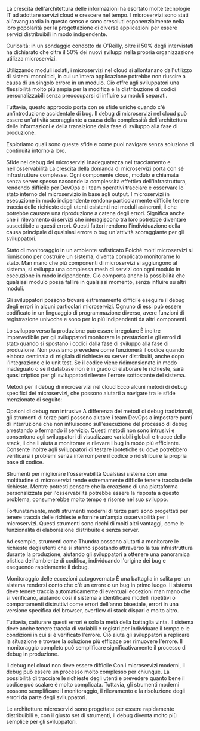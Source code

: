 La crescita dell'architettura delle informazioni ha esortato molte tecnologie IT ad adottare servizi cloud e crescere nel tempo. I microservizi sono stati all'avanguardia in questo senso e sono cresciuti esponenzialmente nella loro popolarità per la progettazione di diverse applicazioni per essere servizi distribuibili in modo indipendente.

Curiosità: in un sondaggio condotto da O'Reilly, oltre il 50% degli intervistati ha dichiarato che oltre il 50% dei nuovi sviluppi nella propria organizzazione utilizza microservizi.

Utilizzando moduli isolati, i microservizi nel cloud si allontanano dall'utilizzo di sistemi monolitici, in cui un'intera applicazione potrebbe non riuscire a causa di un singolo errore in un modulo. Ciò offre agli sviluppatori una flessibilità molto più ampia per la modifica e la distribuzione di codici personalizzabili senza preoccuparsi di influire su moduli separati.

Tuttavia, questo approccio porta con sé sfide uniche quando c'è un'introduzione accidentale di bug. Il debug di microservizi nel cloud può essere un'attività scoraggiante a causa della complessità dell'architettura delle informazioni e della transizione dalla fase di sviluppo alla fase di produzione.

Esploriamo quali sono queste sfide e come puoi navigare senza soluzione di continuità intorno a loro.

Sfide nel debug dei microservizi
Inadeguatezza nel tracciamento e nell'osservabilità
La crescita della domanda di microservizi porta con sé infrastrutture complesse. Ogni componente cloud, modulo e chiamata senza server spesso nasconde la complessità effettiva dell'infrastruttura, rendendo difficile per DevOps e i team operativi tracciare e osservare lo stato interno del microservizio in base agli output. I microservizi in esecuzione in modo indipendente rendono particolarmente difficile tenere traccia delle richieste degli utenti esistenti nei moduli asincroni, il che potrebbe causare una riproduzione a catena degli errori. Significa anche che il rilevamento di servizi che interagiscono tra loro potrebbe diventare suscettibile a questi errori. Questi fattori rendono l'individuazione della causa principale di qualsiasi errore o bug un'attività scoraggiante per gli sviluppatori.

Stato di monitoraggio in un ambiente sofisticato
Poiché molti microservizi si riuniscono per costruire un sistema, diventa complicato monitorarne lo stato. Man mano che più componenti di microservizi si aggiungono al sistema, si sviluppa una complessa mesh di servizi con ogni modulo in esecuzione in modo indipendente. Ciò comporta anche la possibilità che qualsiasi modulo possa fallire in qualsiasi momento, senza influire su altri moduli.

Gli sviluppatori possono trovare estremamente difficile eseguire il debug degli errori in alcuni particolari microservizi. Ognuno di essi può essere codificato in un linguaggio di programmazione diverso, avere funzioni di registrazione univoche e sono per lo più indipendenti da altri componenti.

Lo sviluppo verso la produzione può essere irregolare
È inoltre imprevedibile per gli sviluppatori monitorare le prestazioni e gli errori di stato quando si spostano i codici dalla fase di sviluppo alla fase di produzione. Non possiamo prevedere come funzionerà il codice quando elabora centinaia di migliaia di richieste su server distribuiti, anche dopo l'integrazione e lo unit test. Se il codice viene ridimensionato in modo inadeguato o se il database non è in grado di elaborare le richieste, sarà quasi criptico per gli sviluppatori rilevare l'errore sottostante del sistema.

Metodi per il debug di microservizi nel cloud
Ecco alcuni metodi di debug specifici dei microservizi, che possono aiutarti a navigare tra le sfide menzionate di seguito:

Opzioni di debug non intrusive
A differenza dei metodi di debug tradizionali, gli strumenti di terze parti possono aiutare i team DevOps a impostare punti di interruzione che non influiscono sull'esecuzione del processo di debug arrestando o fermando il servizio. Questi metodi non sono intrusivi e consentono agli sviluppatori di visualizzare variabili globali e tracce dello stack, il che li aiuta a monitorare e rilevare i bug in modo più efficiente. Consente inoltre agli sviluppatori di testare ipotetiche su dove potrebbero verificarsi i problemi senza interrompere il codice o ridistribuire la propria base di codice.

Strumenti per migliorare l'osservabilità
Qualsiasi sistema con una moltitudine di microservizi rende estremamente difficile tenere traccia delle richieste. Mentre potresti pensare che la creazione di una piattaforma personalizzata per l'osservabilità potrebbe essere la risposta a questo problema, consumerebbe molto tempo e risorse nel suo sviluppo.

Fortunatamente, molti strumenti moderni di terze parti sono progettati per tenere traccia delle richieste e fornire un'ampia osservabilità per i microservizi. Questi strumenti sono ricchi di molti altri vantaggi, come le funzionalità di elaborazione distribuite e senza server.

Ad esempio, strumenti come Thundra possono aiutarti a monitorare le richieste degli utenti che si stanno spostando attraverso la tua infrastruttura durante la produzione, aiutando gli sviluppatori a ottenere una panoramica olistica dell'ambiente di codifica, individuando l'origine dei bug e eseguendo rapidamente il debug.

Monitoraggio delle eccezioni autogovernato
È una battaglia in salita per un sistema rendersi conto che c'è un errore o un bug in primo luogo. Il sistema deve tenere traccia automaticamente di eventuali eccezioni man mano che si verificano, aiutando così il sistema a identificare modelli ripetitivi o comportamenti distruttivi come errori dell'anno bisestale, errori in una versione specifica del browser, overflow di stack dispari e molto altro.

Tuttavia, catturare questi errori è solo la metà della battaglia vinta. Il sistema deve anche tenere traccia di variabili e registri per individuare il tempo e le condizioni in cui si è verificato l'errore. Ciò aiuta gli sviluppatori a replicare la situazione e trovare la soluzione più efficace per rimuovere l'errore. Il monitoraggio completo può semplificare significativamente il processo di debug in produzione.

Il debug nel cloud non deve essere difficile
Con i microservizi moderni, il debug può essere un processo molto complesso per chiunque. La possibilità di tracciare le richieste degli utenti e prevedere quanto bene il codice può scalare è molto complicata. Tuttavia, gli strumenti moderni possono semplificare il monitoraggio, il rilevamento e la risoluzione degli errori da parte degli sviluppatori.

Le architetture microservizi sono progettate per essere rapidamente distribuibili e, con il giusto set di strumenti, il debug diventa molto più semplice per gli sviluppatori.
